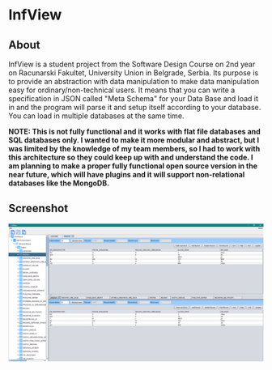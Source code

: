 # InfView

## About
InfView is a student project from the Software Design Course on 2nd year on Racunarski Fakultet, University Union in Belgrade, Serbia.
Its purpose is to provide an abstraction with data manipulation to make data manipulation easy for ordinary/non-technical users.
It means that you can write a specification in JSON called "Meta Schema" for your Data Base and load it in and the program will parse it and setup itself according to your database.
You can load in multiple databases at the same time.

**NOTE: This is not fully functional and it works with flat file databases and SQL databases only.
I wanted to make it more modular and abstract, but I was limited by the knowledge of my team members, so I had to work with this architecture so they could keep up with and understand the code.
I am planning to make a proper fully functional open source version in the near future, which will have plugins and it will support non-relational databases like the MongoDB.**

## Screenshot
![InfView Demo](demo.png)
